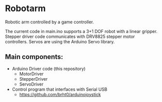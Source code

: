 # Robotarm

Robotic arm controlled by a game controller.

The current code in main.ino supports a 3+1 DOF robot with a linear gripper. Stepper driver code communicates with DRV8825 stepper motor controllers. Servos are using the Arduino Servo library.

## Main components:
- Arduino Driver code (this repository)
    - MotorDriver
    - StepperDriver
    - ServoDriver
- Control program that interfaces with Serial USB
    - https://github.com/brht0/arduinojoystick
